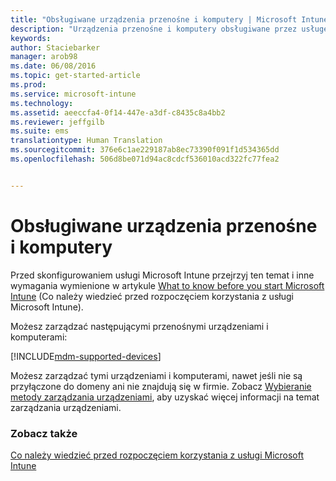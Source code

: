 ```yaml
---
title: "Obsługiwane urządzenia przenośne i komputery | Microsoft Intune"
description: "Urządzenia przenośne i komputery obsługiwane przez usługę Intune"
keywords: 
author: Staciebarker
manager: arob98
ms.date: 06/08/2016
ms.topic: get-started-article
ms.prod: 
ms.service: microsoft-intune
ms.technology: 
ms.assetid: aeeccfa4-0f14-447e-a3df-c8435c8a4bb2
ms.reviewer: jeffgilb
ms.suite: ems
translationtype: Human Translation
ms.sourcegitcommit: 376e6c1ae229187ab8ec73390f091f1d534365dd
ms.openlocfilehash: 506d8be071d94ac8cdcf536010acd322fc77fea2


---
```


# Obsługiwane urządzenia przenośne i komputery

Przed skonfigurowaniem usługi Microsoft Intune przejrzyj ten temat i inne wymagania wymienione w artykule [What to know before you start Microsoft Intune](what-to-know-before-you-start-microsoft-intune.md) (Co należy wiedzieć przed rozpoczęciem korzystania z usługi Microsoft Intune). 

Możesz zarządzać następującymi przenośnymi urządzeniami i komputerami:

[!INCLUDE[mdm-supported-devices](../includes/mdm-supported-devices.md)] 

Możesz zarządzać tymi urządzeniami i komputerami, nawet jeśli nie są przyłączone do domeny ani nie znajdują się w firmie. Zobacz [Wybieranie metody zarządzania urządzeniami](/Intune/get-started/choose-how-to-manage-devices), aby uzyskać więcej informacji na temat zarządzania urządzeniami.


### Zobacz także
[Co należy wiedzieć przed rozpoczęciem korzystania z usługi Microsoft Intune](what-to-know-before-you-start-microsoft-intune.md)


<!--HONumber=Jul16_HO3-->


